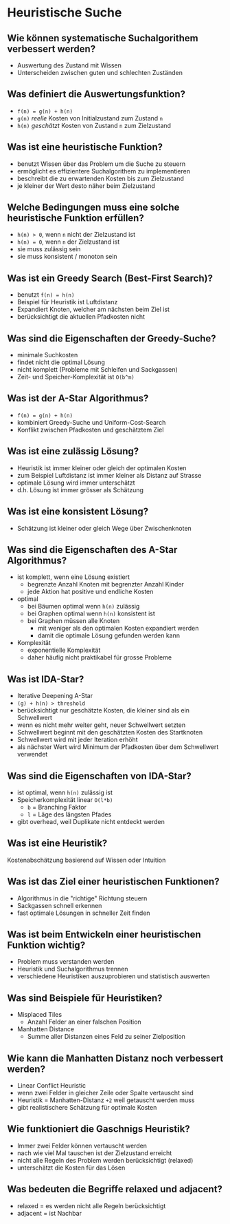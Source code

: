 # Heuristische Suche

## Wie können systematische Suchalgorithem verbessert werden?
* Auswertung des Zustand mit Wissen
* Unterscheiden zwischen guten und schlechten Zuständen

## Was definiert die Auswertungsfunktion?
* `f(n) = g(n) + h(n)`
* `g(n)` _reelle_ Kosten von Initialzustand zum Zustand `n`
* `h(n)` _geschätzt_ Kosten von Zustand `n` zum Zielzustand

## Was ist eine heuristische Funktion?
* benutzt Wissen über das Problem um die Suche zu steuern
* ermöglicht es effizientere Suchalgorithem zu implementieren
* beschreibt die zu erwartenden Kosten bis zum Zielzustand
* je kleiner der Wert desto näher beim Zielzustand

## Welche Bedingungen muss eine solche heuristische Funktion erfüllen?
* `h(n) > 0`, wenn `n` nicht der Zielzustand ist
* `h(n) = 0`, wenn `n` der Zielzustand ist
* sie muss zulässig sein
* sie muss konsistent / monoton sein

## Was ist ein Greedy Search (Best-First Search)?
* benutzt `f(n) = h(n)`
* Beispiel für Heuristik ist Luftdistanz
* Expandiert Knoten, welcher am nächsten beim Ziel ist
* berücksichtigt die aktuellen Pfadkosten nicht

## Was sind die Eigenschaften der Greedy-Suche?
* minimale Suchkosten
* findet nicht die optimal Lösung
* nicht komplett (Probleme mit Schleifen und Sackgassen)
* Zeit- und Speicher-Komplexität ist `O(b^m)`

## Was ist der A-Star Algorithmus?
* `f(n) = g(n) + h(n)`
* kombiniert Greedy-Suche und Uniform-Cost-Search
* Konflikt zwischen Pfadkosten und geschätztem Ziel

## Was ist eine zulässig Lösung?
* Heuristik ist immer kleiner oder gleich der optimalen Kosten
* zum Beispiel Luftdistanz ist immer kleiner als Distanz auf Strasse
* optimale Lösung wird immer unterschätzt
* d.h. Lösung ist immer grösser als Schätzung

## Was ist eine konsistent Lösung?
* Schätzung ist kleiner oder gleich Wege über Zwischenknoten

## Was sind die Eigenschaften des A-Star Algorithmus?
* ist komplett, wenn eine Lösung existiert
    * begrenzte Anzahl Knoten mit begrenzter Anzahl Kinder
    * jede Aktion hat positive und endliche Kosten
* optimal
    * bei Bäumen optimal wenn `h(n)` zulässig
    * bei Graphen optimal wenn `h(n)` konsistent ist
    * bei Graphen müssen alle Knoten
        * mit weniger als den optimalen Kosten expandiert werden
        * damit die optimale Lösung gefunden werden kann
* Komplexität
    * exponentielle Komplexität
    * daher häufig nicht praktikabel für grosse Probleme

## Was ist IDA-Star?
* Iterative Deepening A-Star
* `(g) + h(n) > threshold`
* berücksichtigt nur geschätzte Kosten, die kleiner sind als ein Schwellwert
* wenn es nicht mehr weiter geht, neuer Schwellwert setzten
* Schwellwert beginnt mit den geschätzten Kosten des Startknoten
* Schwellwert wird mit jeder Iteration erhöht
* als nächster Wert wird Minimum der Pfadkosten über dem Schwellwert verwendet

## Was sind die Eigenschaften von IDA-Star?
* ist optimal, wenn `h(n)` zulässig ist
* Speicherkomplexität linear `O(l*b)`
    * `b` = Branching Faktor
    * `l` = Läge des längsten Pfades
* gibt overhead, weil Duplikate nicht entdeckt werden

## Was ist eine Heuristik?
Kostenabschätzung basierend auf Wissen oder Intuition

## Was ist das Ziel einer heuristischen Funktionen?
* Algorithmus in die "richtige" Richtung steuern
* Sackgassen schnell erkennen
* fast optimale Lösungen in schneller Zeit finden

## Was ist beim Entwickeln einer heuristischen Funktion wichtig?
* Problem muss verstanden werden
* Heuristik und Suchalgorithmus trennen
* verschiedene Heuristiken auszuprobieren und statistisch auswerten

## Was sind Beispiele für Heuristiken?
* Misplaced Tiles
    * Anzahl Felder an einer falschen Position
* Manhatten Distance
    * Summe aller Distanzen eines Feld zu seiner Zielposition

## Wie kann die Manhatten Distanz noch verbessert werden?
* Linear Conflict Heuristic
* wenn zwei Felder in gleicher Zeile oder Spalte vertauscht sind
* Heuristik = Manhatten-Distanz `+2` weil getauscht werden muss
* gibt realistischere Schätzung für optimale Kosten

## Wie funktioniert die Gaschnigs Heuristik?
* Immer zwei Felder können vertauscht werden
* nach wie viel Mal tauschen ist der Zielzustand erreicht
* nicht alle Regeln des Problem werden berücksichtigt (relaxed)
* unterschätzt die Kosten für das Lösen

## Was bedeuten die Begriffe relaxed und adjacent?
* relaxed = es werden nicht alle Regeln berücksichtigt
* adjacent = ist Nachbar

